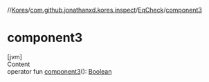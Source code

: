 //[Kores](../../index.md)/[com.github.jonathanxd.kores.inspect](../index.md)/[EqCheck](index.md)/[component3](component3.md)



# component3  
[jvm]  
Content  
operator fun [component3](component3.md)(): [Boolean](https://kotlinlang.org/api/latest/jvm/stdlib/kotlin/-boolean/index.html)  



